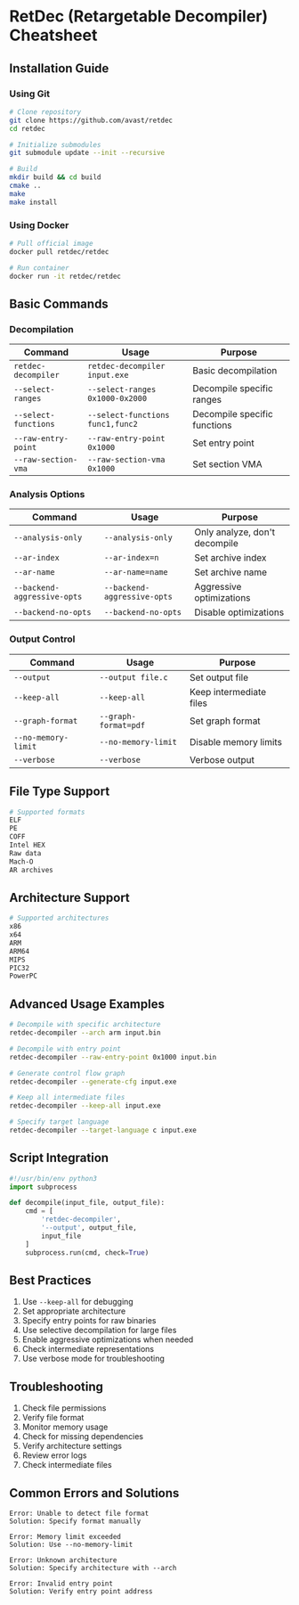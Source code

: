 # RetDec (Retargetable Decompiler) Cheatsheet

## Installation Guide

### Using Git
```bash
# Clone repository
git clone https://github.com/avast/retdec
cd retdec

# Initialize submodules
git submodule update --init --recursive

# Build
mkdir build && cd build
cmake ..
make
make install
```

### Using Docker
```bash
# Pull official image
docker pull retdec/retdec

# Run container
docker run -it retdec/retdec
```

## Basic Commands

### Decompilation
| Command | Usage | Purpose |
|---------|--------|---------|
| `retdec-decompiler` | `retdec-decompiler input.exe` | Basic decompilation |
| `--select-ranges` | `--select-ranges 0x1000-0x2000` | Decompile specific ranges |
| `--select-functions` | `--select-functions func1,func2` | Decompile specific functions |
| `--raw-entry-point` | `--raw-entry-point 0x1000` | Set entry point |
| `--raw-section-vma` | `--raw-section-vma 0x1000` | Set section VMA |

### Analysis Options
| Command | Usage | Purpose |
|---------|--------|---------|
| `--analysis-only` | `--analysis-only` | Only analyze, don't decompile |
| `--ar-index` | `--ar-index=n` | Set archive index |
| `--ar-name` | `--ar-name=name` | Set archive name |
| `--backend-aggressive-opts` | `--backend-aggressive-opts` | Aggressive optimizations |
| `--backend-no-opts` | `--backend-no-opts` | Disable optimizations |

### Output Control
| Command | Usage | Purpose |
|---------|--------|---------|
| `--output` | `--output file.c` | Set output file |
| `--keep-all` | `--keep-all` | Keep intermediate files |
| `--graph-format` | `--graph-format=pdf` | Set graph format |
| `--no-memory-limit` | `--no-memory-limit` | Disable memory limits |
| `--verbose` | `--verbose` | Verbose output |

## File Type Support
```bash
# Supported formats
ELF
PE
COFF
Intel HEX
Raw data
Mach-O
AR archives
```

## Architecture Support
```bash
# Supported architectures
x86
x64
ARM
ARM64
MIPS
PIC32
PowerPC
```

## Advanced Usage Examples
```bash
# Decompile with specific architecture
retdec-decompiler --arch arm input.bin

# Decompile with entry point
retdec-decompiler --raw-entry-point 0x1000 input.bin

# Generate control flow graph
retdec-decompiler --generate-cfg input.exe

# Keep all intermediate files
retdec-decompiler --keep-all input.exe

# Specify target language
retdec-decompiler --target-language c input.exe
```

## Script Integration
```python
#!/usr/bin/env python3
import subprocess

def decompile(input_file, output_file):
    cmd = [
        'retdec-decompiler',
        '--output', output_file,
        input_file
    ]
    subprocess.run(cmd, check=True)
```

## Best Practices
1. Use `--keep-all` for debugging
2. Set appropriate architecture
3. Specify entry points for raw binaries
4. Use selective decompilation for large files
5. Enable aggressive optimizations when needed
6. Check intermediate representations
7. Use verbose mode for troubleshooting

## Troubleshooting
1. Check file permissions
2. Verify file format
3. Monitor memory usage
4. Check for missing dependencies
5. Verify architecture settings
6. Review error logs
7. Check intermediate files

## Common Errors and Solutions
```text
Error: Unable to detect file format
Solution: Specify format manually

Error: Memory limit exceeded
Solution: Use --no-memory-limit

Error: Unknown architecture
Solution: Specify architecture with --arch

Error: Invalid entry point
Solution: Verify entry point address
```
